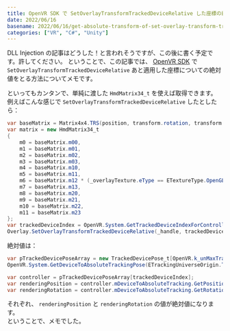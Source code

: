 ```yaml
---
title: OpenVR SDK で SetOverlayTransformTrackedDeviceRelative した座標の絶対値が知りたい
date: 2022/06/16
basename: 2022/06/16/get-absolute-transform-of-set-overlay-transform-tracked-device-relative
categories: ["VR", "C#", "Unity"]
---
```


DLL Injection の記事はどうした！と言われそうですが、この後に書く予定です。許してください。
ということで、この記事では、 [OpenVR SDK](https://github.com/ValveSoftware/openvr) で `SetOverlayTransformTrackedDeviceRelative` あと適用した座標についての絶対値をとる方法についてメモです。

といってもカンタンで、単純に渡した `HmdMatrix34_t` を使えば取得できます。
例えばこんな感じで `SetOverlayTransformTrackedDeviceRelative` したとしたら：

```csharp
var baseMatrix = Matrix4x4.TRS(position, transform.rotation, transform.localScale);
var matrix = new HmdMatrix34_t
{
    m0 = baseMatrix.m00,
    m1 = baseMatrix.m01,
    m2 = baseMatrix.m02,
    m3 = baseMatrix.m03,
    m4 = baseMatrix.m10,
    m5 = baseMatrix.m11,
    m6 = baseMatrix.m12 * (_overlayTexture.eType == ETextureType.OpenGL ? -1 : 1),
    m7 = baseMatrix.m13,
    m8 = baseMatrix.m20,
    m9 = baseMatrix.m21,
    m10 = baseMatrix.m22,
    m11 = baseMatrix.m23
};
var trackedDeviceIndex = OpenVR.System.GetTrackedDeviceIndexForControllerRole(_attachedControllerRole);
Overlay.SetOverlayTransformTrackedDeviceRelative(_handle, trackedDeviceIndex, ref matrix);
```

絶対値は：

```csharp
var pTrackedDevicePoseArray = new TrackedDevicePose_t[OpenVR.k_unMaxTrackedDeviceCount];
OpenVR.System.GetDeviceToAbsoluteTrackingPose(ETrackingUniverseOrigin.TrackingUniverseStanding, 0f, pTrackedDevicePoseArray);

var controller = pTrackedDevicePoseArray[trackedDeviceIndex];
var renderingPosition = controller.mDeviceToAbsoluteTracking.GetPosition() + matrix.GetPosition();
var renderingRotation = controller.mDeviceToAbsoluteTracking.GetRotation() * matrix.GetRotation();
```

それぞれ、 `renderingPosition` と `renderingRotation` の値が絶対値になります。  
ということで、メモでした。
